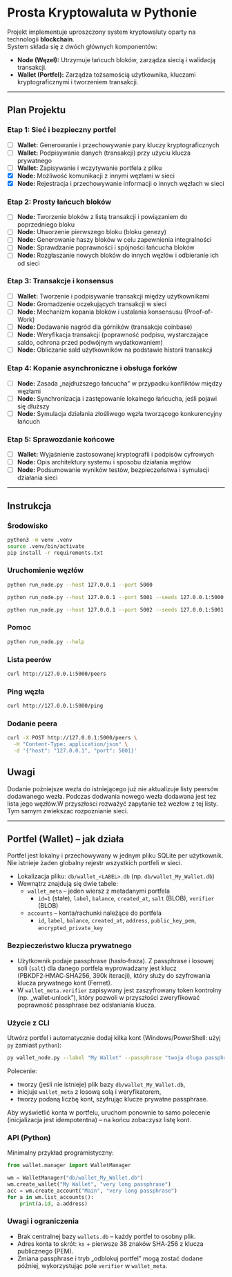 # Prosta Kryptowaluta w Pythonie

Projekt implementuje uproszczony system kryptowaluty oparty na technologii **blockchain**.  
System składa się z dwóch głównych komponentów:

- **Node (Węzeł):** Utrzymuje łańcuch bloków, zarządza siecią i walidacją transakcji.
- **Wallet (Portfel):** Zarządza tożsamością użytkownika, kluczami kryptograficznymi i tworzeniem transakcji.

---

## Plan Projektu

### **Etap 1: Sieć i bezpieczny portfel**

- [ ] **Wallet:** Generowanie i przechowywanie pary kluczy kryptograficznych
- [ ] **Wallet:** Podpisywanie danych (transakcji) przy użyciu klucza prywatnego
- [ ] **Wallet:** Zapisywanie i wczytywanie portfela z pliku
- [x] **Node:** Możliwość komunikacji z innymi węzłami w sieci
- [x] **Node:** Rejestracja i przechowywanie informacji o innych węzłach w sieci

### **Etap 2: Prosty łańcuch bloków**

- [ ] **Node:** Tworzenie bloków z listą transakcji i powiązaniem do poprzedniego bloku
- [ ] **Node:** Utworzenie pierwszego bloku (bloku genezy)
- [ ] **Node:** Generowanie haszy bloków w celu zapewnienia integralności
- [ ] **Node:** Sprawdzanie poprawności i spójności łańcucha bloków
- [ ] **Node:** Rozgłaszanie nowych bloków do innych węzłów i odbieranie ich od sieci

### **Etap 3: Transakcje i konsensus**

- [ ] **Wallet:** Tworzenie i podpisywanie transakcji między użytkownikami
- [ ] **Node:** Gromadzenie oczekujących transakcji w sieci
- [ ] **Node:** Mechanizm kopania bloków i ustalania konsensusu (Proof-of-Work)
- [ ] **Node:** Dodawanie nagród dla górników (transakcje coinbase)
- [ ] **Node:** Weryfikacja transakcji (poprawność podpisu, wystarczające saldo, ochrona przed podwójnym wydatkowaniem)
- [ ] **Node:** Obliczanie sald użytkowników na podstawie historii transakcji

### **Etap 4: Kopanie asynchroniczne i obsługa forków**

- [ ] **Node:** Zasada „najdłuższego łańcucha” w przypadku konfliktów między węzłami
- [ ] **Node:** Synchronizacja i zastępowanie lokalnego łańcucha, jeśli pojawi się dłuższy
- [ ] **Node:** Symulacja działania złośliwego węzła tworzącego konkurencyjny łańcuch

### **Etap 5: Sprawozdanie końcowe**

- [ ] **Wallet:** Wyjaśnienie zastosowanej kryptografii i podpisów cyfrowych
- [ ] **Node:** Opis architektury systemu i sposobu działania węzłów
- [ ] **Node:** Podsumowanie wyników testów, bezpieczeństwa i symulacji działania sieci

---

## Instrukcja

### Środowisko

```bash
python3 -m venv .venv
source .venv/bin/activate
pip install -r requirements.txt
```

### Uruchomienie węzłów

```bash
python run_node.py --host 127.0.0.1 --port 5000

python run_node.py --host 127.0.0.1 --port 5001 --seeds 127.0.0.1:5000

python run_node.py --host 127.0.0.1 --port 5002 --seeds 127.0.0.1:5001
```

### Pomoc

```bash
python run_node.py --help
```

### Lista peerów

```bash
curl http://127.0.0.1:5000/peers
```

### Ping węzła

```bash
curl http://127.0.0.1:5000/ping
```

### Dodanie peera

```bash
curl -X POST http://127.0.0.1:5000/peers \
  -H "Content-Type: application/json" \
  -d '{"host": "127.0.0.1", "port": 5001}'
```
## Uwagi
Dodanie poźniejsze wezła do istniejącego już nie aktualizuje listy peersów dodawanego wezła.
Podczas dodwania nowego wezła dodawana jest tez lista jego węzłów.W przyszłosci rozważyć zapytanie też wezłow z tej listy. Tym samym zwiekszac rozpoznianie sieci. 
 
---

## Portfel (Wallet) – jak działa

Portfel jest lokalny i przechowywany w jednym pliku SQLite per użytkownik. Nie istnieje żaden globalny rejestr wszystkich portfeli w sieci.

- Lokalizacja pliku: `db/wallet_<LABEL>.db` (np. `db/wallet_My_Wallet.db`)
- Wewnątrz znajdują się dwie tabele:
  - `wallet_meta` – jeden wiersz z metadanymi portfela
    - `id=1` (stałe), `label`, `balance`, `created_at`, `salt` (BLOB), `verifier` (BLOB)
  - `accounts` – konta/rachunki należące do portfela
    - `id`, `label`, `balance`, `created_at`, `address`, `public_key_pem`, `encrypted_private_key`

### Bezpieczeństwo klucza prywatnego

- Użytkownik podaje passphrase (hasło‑fraza). Z passphrase i losowej soli (`salt`) dla danego portfela wyprowadzany jest klucz (PBKDF2‑HMAC‑SHA256, 390k iteracji),
  który służy do szyfrowania klucza prywatnego kont (Fernet).
- W `wallet_meta.verifier` zapisywany jest zaszyfrowany token kontrolny (np. „wallet‑unlock”), który pozwoli w przyszłości zweryfikować poprawność passphrase bez odsłaniania klucza.

### Użycie z CLI

Utwórz portfel i automatycznie dodaj kilka kont (Windows/PowerShell: użyj `py` zamiast `python`):

```bash
py wallet_node.py --label "My Wallet" --passphrase "twoja długa passphrase" --accounts 2
```

Polecenie:
- tworzy (jeśli nie istnieje) plik bazy `db/wallet_My_Wallet.db`,
- inicjuje `wallet_meta` z losową solą i weryfikatorem,
- tworzy podaną liczbę kont, szyfrując klucze prywatne passphrase.

Aby wyświetlić konta w portfelu, uruchom ponownie to samo polecenie (inicjalizacja jest idempotentna) – na końcu zobaczysz listę kont.

### API (Python)

Minimalny przykład programistyczny:

```python
from wallet.manager import WalletManager

wm = WalletManager("db/wallet_My_Wallet.db")
wm.create_wallet("My Wallet", "very long passphrase")
acc = wm.create_account("Main", "very long passphrase")
for a in wm.list_accounts():
    print(a.id, a.address)
```

### Uwagi i ograniczenia

- Brak centralnej bazy `wallets.db` – każdy portfel to osobny plik.
- Adres konta to skrót: `ks` + pierwsze 38 znaków SHA‑256 z klucza publicznego (PEM).
- Zmiana passphrase i tryb „odblokuj portfel” mogą zostać dodane później, wykorzystując pole `verifier` w `wallet_meta`.